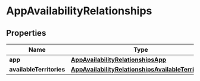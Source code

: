 

# AppAvailabilityRelationships


## Properties

| Name | Type | Description | Notes |
|------------ | ------------- | ------------- | -------------|
|**app** | [**AppAvailabilityRelationshipsApp**](AppAvailabilityRelationshipsApp.md) |  |  [optional] |
|**availableTerritories** | [**AppAvailabilityRelationshipsAvailableTerritories**](AppAvailabilityRelationshipsAvailableTerritories.md) |  |  [optional] |




